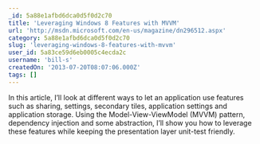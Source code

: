 ```yaml
---
_id: 5a88e1afbd6dca0d5f0d2c70
title: 'Leveraging Windows 8 Features with MVVM'
url: 'http://msdn.microsoft.com/en-us/magazine/dn296512.aspx'
category: 5a88e1afbd6dca0d5f0d2c70
slug: 'leveraging-windows-8-features-with-mvvm'
user_id: 5a83ce59d6eb0005c4ecda2c
username: 'bill-s'
createdOn: '2013-07-20T08:07:06.000Z'
tags: []
---
```


In this article, I’ll look at different ways to let an application use features such as sharing, settings, secondary tiles, application settings and application storage. Using the Model-View-ViewModel (MVVM) pattern, dependency injection and some abstraction, I’ll show you how to leverage these features while keeping the presentation layer unit-test friendly.
